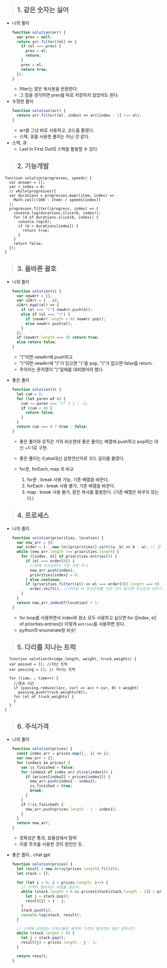 > ## 1. 같은 숫자는 싫어

- 나의 풀이
  ```javascript
  function solution(arr) {
    var prev = null;
    return arr.filter((el) => {
      if (el === prev) {
        prev = el;
        return;
      }
      prev = el;
      return true;
    });
  }
  ```
  - filter는 얕은 복사본을 반환한다.
  - 그 점을 생각하면 prev를 따로 저장하지 않았어도 된다.
- 수정한 풀이
  ```javascript
  function solution(arr) {
    return arr.filter((el, index) => arr[index - 1] !== el);
  }
  ```
  - arr을 그냥 바로 사용하고, 코드를 줄였다.
  - 스택, 큐를 사용한 풀이는 아닌 것 같다.
- 스택, 큐
  - Last In First Out의 스택을 활용할 수 있다.

> ## 2. 기능개발

```
function solution(progresses, speeds) {
  var answer = [];
  var r_index = 0;
  // while(progresses){
  var durations = progresses.map((item, index) =>
    Math.ceil((100 - item) / speeds[index])
  );
  progresses.filter((progress, index) => {
    console.log(durations.slice(0, index));
    for (d of durations.slice(0, index)) {
      console.log(d);
      if (d > durations[index]) {
        return true;
      }
    }
    return false;
  });
}
```

> ## 3. 올바른 괄호

- 나의 풀이

  ```javascript
  function solution(s) {
    var newArr = [];
    var s2Arr = [...s];
    s2Arr.map((el) => {
      if (el === "(") newArr.push(el);
      else if (el === ")") {
        if (newArr.length > 0) newArr.pop();
        else newArr.push(el);
      }
    });
    if (newArr.length === 0) return true;
    else return false;
  }
  ```

  - "("이면 newArr에 push하고
  - ")"이면 newArr에 "("가 있으면 "("을 pop, "("가 없으면 false를 return.
  - 주어지는 문자열이 ")"일때를 대비했어야 했다.

- 좋은 풀이

  ```javascript
  function solution(s) {
    let cum = 0;
    for (let paren of s) {
      cum += paren === "(" ? 1 : -1;
      if (cum < 0) {
        return false;
      }
    }
    return cum === 0 ? true : false;
  }
  ```

  - 좋은 풀이와 로직은 거의 비슷한데 좋은 풀이는 배열에 push하고 pop하는 대신 +1-1로 구현.
  - 좋은 풀이는 if,else대신 삼항연산자로 코드 길이를 줄였다.

  - for문, forEach, map 의 비교
    1. for문 : break 사용 가능, 기존 배열을 바꾼다.
    2. forEach : break 사용 불가, 기존 배열을 바꾼다.
    3. map : break 사용 불가, 얕은 복사를 활용한다. (기존 배열은 바꾸지 않는다.)

> ## 4. 프로세스

- 나의 풀이

  ```javascript
  function solution(priorities, location) {
    var new_arr = [];
    var order = [...new Set(priorities)].sort((a, b) => b - a); // 큰 순서 정렬
    while (new_arr.length !== priorities.length) {
      for ([index, el] of priorities.entries()) {
        if (el === order[0]) {
          //현재 우선순위가 가장 크면 푸시
          new_arr.push(index);
          priorities[index] = 0;
        } else continue;
        if (priorities.filter((el) => el === order[0]).length === 0)
          order.shift(); //더이상 이 우선순위를 가진 것이 없으면 우선순위 바꾸기
      }
    }
    return new_arr.indexOf(location) + 1;
  }
  ```

  - for loop를 사용하면서 index와 원소 모두 사용하고 싶으면 for ([index, el] of priorities.entries()) 이렇게 `entries`를 사용하면 된다.
  - python의 enumerate랑 비슷!

> ## 5. 다리를 지나는 트럭

```
  function solution(bridge_length, weight, truck_weights) {
  var passed = []; //지난 트럭
  var passing = []; // 지나는 트럭

  for (time; ; time++) {
    //경과 시간
    if (passing.reduce((acc, cur) => acc + cur, 0) < weight)
      passing.push(truck_weights[0]);
    for (el of truck_weights) {
    }
  }
}
```

> ## 6. 주식가격

- 나의 풀이

  ```javascript
  function solution(prices) {
    const index_arr = prices.map((_, i) => i);
    var new_arr = [];
    for (index1 in prices) {
      var is_finished = false;
      for (index2 of index_arr.slice(index1)) {
        if (prices[index2] < prices[index1]) {
          new_arr.push(index2 - index1);
          is_finished = true;
          break;
        }
      }
      if (!is_finished) {
        new_arr.push(prices.length - 1 - index1);
      }
    }
    return new_arr;
  }
  ```

  - 정확성은 통과, 효율성에서 탈락
  - 이중 루프를 사용한 것이 원인인 듯..

- 좋은 풀이.. chat gpt

  ```javascript
  function solution(prices) {
    let result = new Array(prices.length).fill(0);
    let stack = [];

    for (let i = 0; i < prices.length; i++) {
      // 가격이 떨어지는 시점을 찾는다.
      while (stack.length > 0 && prices[stack[stack.length - 1]] > prices[i]) {
        let j = stack.pop();
        result[j] = i - j;
      }
      stack.push(i);
      console.log(stack, result);
    }

    // 스택에 남아있는 인덱스들은 끝까지 가격이 떨어지지 않은 경우이다.
    while (stack.length > 0) {
      let j = stack.pop();
      result[j] = prices.length - j - 1;
    }

    return result;
  }
  ```

```

```
